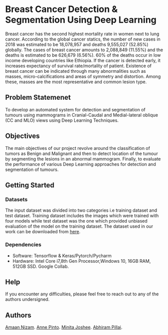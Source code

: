 # Breast Cancer Detection & Segmentation Using Deep Learning

Breast cancer has the second highest mortality rate in women next to lung cancer. According to the global cancer statics, the number of new cases in 2018 was estimated to be 18,078,957 and deaths 9,555,027 (52.85%) globally. The cases of breast cancer amounts to 2,088,849 (11.55%) and the deaths is estimated to be 626,679 (6.56%). 60% of the deaths occur in low income developing countries like Ethiopia. If the cancer is detected early, it increases expectancy of survival rate/mortality of patient. Existence of breast cancer can be indicated through many abnormalities such as masses, micro-calcifications and areas of symmetry and distortion. Among these, masses are the most representative and common lesion type.

## Problem Statemenet

To develop an automated system for detection and segmentation of tumours using mammograms in Cranial-Caudal and Medial-lateral oblique (CC and MLO) views using Deep Learning Techniques.

## Objectives

The main objectives of our project revolve around the classification of tumors as Benign and Malignant and then to detect location of the tumour by segmenting the lesions in an abnormal mammogram. Finally, to evaluate the performance of various Deep Learning approaches for detection and segmentation of tumours.

## Getting Started

### Datasets

The input dataset was divided into two categories i.e training dataset and test dataset. Training dataset includes the images which were trained with four models while test dataset was the one which provided unbiased evaluation of the model on the training dataset.
The dataset used in our work can be downloaded from [here](https://drive.google.com/drive/folders/18bmhjPMxoxsKh08cg8nRvqiz17kvvlEI?usp=sharing).

### Dependencies

* Software: Tensorflow & Keras/Pytorch/Pycharm
* Hardware: Intel Core i7,8th Gen Processor,Windows 10, 16GB RAM, 512GB SSD. Google Collab.


## Help

If you encounter any difficulties, please feel free to reach out to any of the authors undersigned.

## Authors

[Amaan Nizam](https://www.linkedin.com/in/amaannizam/).
[Anne Pinto](https://www.linkedin.com/in/annerachelpinto/).
[Minita Joshee](https://www.linkedin.com/in/minita-joshee-882a4a161/).
[Abhiram Pillai](https://www.linkedin.com/in/abhiram-pillai-596808190/).